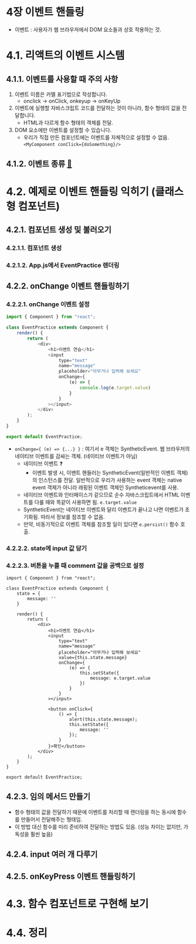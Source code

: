 # 4장 이벤트 핸들링
- 이벤트 : 사용자가 웹 브라우저에서 DOM 요소들과 상호 작용하는 것.


# 4.1. 리액트의 이벤트 시스템
## 4.1.1. 이벤트를 사용할 때 주의 사항
1. 이벤트 이름은 카멜 표기법으로 작성합니다.
   - onclick → onClick, onkeyup → onKeyUp
3. 이벤트에 실행할 자바스크립트 코드를 전달하는 것이 아니라, 함수 형태의 값을 전달합니다.
   - HTML과 다르게 함수 형태의 객체를 전달.
5. DOM 요소에만 이벤트를 설정할 수 있습니다.
   - 우리가 직접 만든 컴포넌트에는 이벤트를 자체적으로 설정할 수 없음. `<MyComponent conClick={doSomething}/>`

## 4.1.2. 이벤트 종류 [🔗](https://legacy.reactjs.org/docs/events.html)


# 4.2. 예제로 이벤트 핸들링 익히기 (클래스형 컴포넌트)
## 4.2.1. 컴포넌트 생성 및 불러오기
### 4.2.1.1. 컴포넌트 생성

### 4.2.1.2. App.js에서 EventPractice 렌더링


## 4.2.2. onChange 이벤트 핸들링하기
### 4.2.2.1. onChange 이벤트 설정
```js
import { Component } from "react";

class EventPractice extends Component {
    render() {
        return (
            <div>
                <h1>이벤트 연습</h1>
                <input
                    type="text"
                    name="message"
                    placeholder="아무거나 입력해 보세요"
                    onChange={
                        (e) => {
                            console.log(e.target.value)
                        }
                    }
                ></input>
            </div>
        );
    }
}

export default EventPractice;
```
- `onChange={ (e) => {...} }` : 여기서 e 객체는 SyntheticEvent. 웹 브라우저의 네이티브 이벤트를 감싸는 객체. (네이티브 이벤트가 아님)
  + 네이티브 이벤트 ❓
    * 이벤트 발생 시, 이벤트 핸들러는 SyntheticEvent(일반적인 이벤트 객체)의 인스턴스를 전달. 일반적으로 우리가 사용하는 event 객체는 native event 객체가 아니라 래핑된 이벤트 객체인 Syntheticevent를 사용.
  + 네이티브 이벤트와 인터페이스가 같으므로 순수 자바스크립트에서 HTML 이벤트를 다룰 때와 똑같이 사용하면 됨. `e.target.value`
  + SyntheticEvent는 네이티브 이벤트와 달리 이벤트가 끝나고 나면 이벤트가 초기화됨. 따라서 정보를 참조할 수 없음.
  + 만약, 비동기적으로 이벤트 객체를 참조할 일이 있다면 `e.persist()` 함수 호출.
 
### 4.2.2.2. state에 input 값 담기

### 4.2.2.3. 버튼을 누를 때 comment 값을 공백으로 설정
```
import { Component } from "react";

class EventPractice extends Component {
    state = {
        message: ''
    }

    render() {
        return (
            <div>
                <h1>이벤트 연습</h1>
                <input
                    type="text"
                    name="message"
                    placeholder="아무거나 입력해 보세요"
                    value={this.state.message}
                    onChange={
                        (e) => {
                            this.setState({
                                message: e.target.value
                            })
                        }
                    }
                ></input>

                <button onClick={
                    () => {
                        alert(this.state.message);
                        this.setState({
                            message: ''
                        });
                    }
                }>확인</button>
            </div>
        );
    }
}

export default EventPractice;
```

## 4.2.3. 임의 메서드 만들기
- 함수 형태의 값을 전달하기 때문에 이벤트를 처리할 때 렌더링을 하는 동시에 함수를 만들어서 전달해주는 형태임.
- 이 방법 대신 함수를 미리 준비하여 전달하는 방법도 있음. (성능 차이는 없지만, 가독성을 훨씬 높음)


## 4.2.4. input 여러 개 다루기


## 4.2.5. onKeyPress 이벤트 핸들링하기




# 4.3. 함수 컴포넌트로 구현해 보기



# 4.4. 정리



